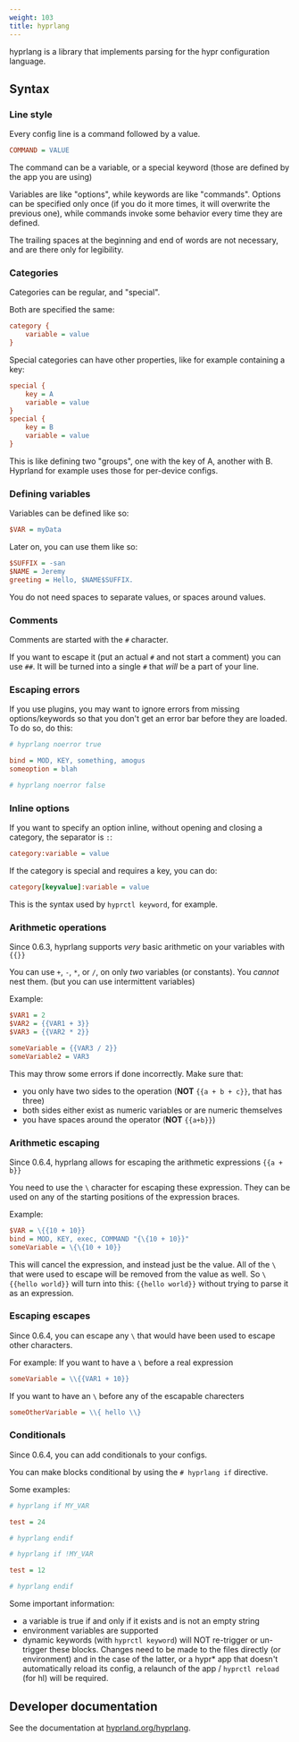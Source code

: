 ```yaml
---
weight: 103
title: hyprlang
---
```


hyprlang is a library that implements parsing for the hypr configuration language.

## Syntax

### Line style

Every config line is a command followed by a value.

```ini
COMMAND = VALUE
```

The command can be a variable, or a special keyword (those are defined by the app
you are using)

Variables are like "options", while keywords are like "commands". Options can be specified
only once (if you do it more times, it will overwrite the previous one),
while commands invoke some behavior every time they are defined.

The trailing spaces at the beginning and end of words are not necessary, and are
there only for legibility.

### Categories

Categories can be regular, and "special".

Both are specified the same:

```ini
category {
    variable = value
}
```

Special categories can have other properties, like for example containing a key:

```ini
special {
    key = A
    variable = value
}
special {
    key = B
    variable = value
}
```

This is like defining two "groups", one with the key of A, another with B. Hyprland for
example uses those for per-device configs.

### Defining variables

Variables can be defined like so:

```ini
$VAR = myData
```

Later on, you can use them like so:

```ini
$SUFFIX = -san
$NAME = Jeremy
greeting = Hello, $NAME$SUFFIX.
```

You do not need spaces to separate values, or spaces around values.

### Comments

Comments are started with the `#` character.

If you want to escape it (put an actual `#` and not start a comment) you can use
`##`. It will be turned into a single `#` that _will_ be a part of your line.

### Escaping errors

If you use plugins, you may want to ignore errors from missing options/keywords
so that you don't get an error bar before they are loaded. To do so, do this:

```ini
# hyprlang noerror true

bind = MOD, KEY, something, amogus
someoption = blah

# hyprlang noerror false
```

### Inline options

If you want to specify an option inline, without opening and closing a category, the separator is `:`:

```ini
category:variable = value
```

If the category is special and requires a key, you can do:

```ini
category[keyvalue]:variable = value
```

This is the syntax used by `hyprctl keyword`, for example.

### Arithmetic operations

Since 0.6.3, hyprlang supports _very_ basic arithmetic on your variables with `{{}}`

You can use `+`, `-`, `*`, or `/`, on only _two_ variables (or constants). You _cannot_ nest them. (but you can use intermittent variables)

Example:
```ini
$VAR1 = 2
$VAR2 = {{VAR1 + 3}}
$VAR3 = {{VAR2 * 2}}

someVariable = {{VAR3 / 2}}
someVariable2 = VAR3
```

This may throw some errors if done incorrectly. Make sure that:
- you only have two sides to the operation (**NOT** `{{a + b + c}}`, that has three)
- both sides either exist as numeric variables or are numeric themselves
- you have spaces around the operator (**NOT** `{{a+b}}`)

### Arithmetic escaping

Since 0.6.4, hyprlang allows for escaping the arithmetic expressions `{{a + b}}`

You need to use the `\` character for escaping these expression. They can be used on any of the starting positions of the expression braces.

Example:
```ini
$VAR = \{{10 + 10}}
bind = MOD, KEY, exec, COMMAND "{\{10 + 10}}"
someVariable = \{\{10 + 10}}
```

This will cancel the expression, and instead just be the value. 
All of the `\` that were used to escape will be removed from the value as well.
So `\{{hello world}}` will turn into this: `{{hello world}}` without trying to parse it as an expression.

### Escaping escapes

Since 0.6.4, you can escape any `\` that would have been used to escape other characters.

For example:
If you want to have a `\` before a real expression
```ini
someVariable = \\{{VAR1 + 10}}
```

If you want to have an `\` before any of the escapable charecters
```ini
someOtherVariable = \\{ hello \\} 
```

### Conditionals

Since 0.6.4, you can add conditionals to your configs.

You can make blocks conditional by using the `# hyprlang if` directive.

Some examples:

```ini
# hyprlang if MY_VAR

test = 24

# hyprlang endif

# hyprlang if !MY_VAR

test = 12

# hyprlang endif
```

Some important information:
- a variable is true if and only if it exists and is not an empty string
- environment variables are supported
- dynamic keywords (with `hyprctl keyword`) will NOT re-trigger or un-trigger these blocks. Changes need to be made to the files directly (or environment) and in the case of the latter, or a hypr* app that doesn't automatically reload its config, a relaunch of the app / `hyprctl reload` (for hl) will be required.

## Developer documentation

See the documentation at [hyprland.org/hyprlang](https://hyprland.org/hyprlang/).
